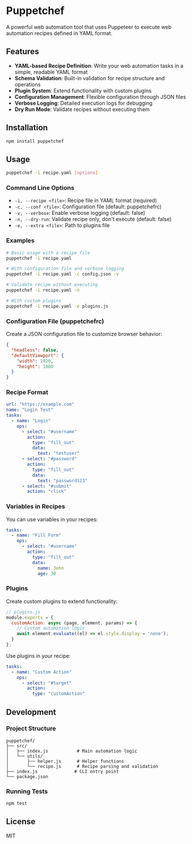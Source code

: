 # Puppetchef

A powerful web automation tool that uses Puppeteer to execute web automation recipes defined in YAML format.

## Features

- **YAML-based Recipe Definition**: Write your web automation tasks in a simple, readable YAML format
- **Schema Validation**: Built-in validation for recipe structure and operations
- **Plugin System**: Extend functionality with custom plugins
- **Configuration Management**: Flexible configuration through JSON files
- **Verbose Logging**: Detailed execution logs for debugging
- **Dry Run Mode**: Validate recipes without executing them

## Installation

```bash
npm install puppetchef
```

## Usage

```bash
puppetchef -i recipe.yaml [options]
```

### Command Line Options

- `-i, --recipe <file>`: Recipe file in YAML format (required)
- `-c, --conf <file>`: Configuration file (default: puppetchefrc)
- `-v, --verbose`: Enable verbose logging (default: false)
- `-n, --dry-run`: Validate recipe only, don't execute (default: false)
- `-e, --extra <file>`: Path to plugins file

### Examples

```bash
# Basic usage with a recipe file
puppetchef -i recipe.yaml

# With configuration file and verbose logging
puppetchef -i recipe.yaml -c config.json -v

# Validate recipe without executing
puppetchef -i recipe.yaml -n

# With custom plugins
puppetchef -i recipe.yaml -e plugins.js
```

### Configuration File (puppetchefrc)

Create a JSON configuration file to customize browser behavior:

```json
{
  "headless": false,
  "defaultViewport": {
    "width": 1920,
    "height": 1080
  }
}
```

### Recipe Format

```yaml
url: "https://example.com"
name: "Login Test"
tasks:
  - name: "Login"
    ops:
      - select: "#username"
        action: 
          type: "fill_out"
          data:
            text: "testuser"
      - select: "#password"
        action: 
          type: "fill_out"
          data:
            text: "password123"
      - select: "#submit"
        action: "click"
```

### Variables in Recipes

You can use variables in your recipes:

```yaml
tasks:
  - name: "Fill Form"
    ops:
      - select: "#username"
        action: 
          type: "fill_out"
          data:
            name: John
            age: 30
```

### Plugins

Create custom plugins to extend functionality:

```javascript
// plugins.js
module.exports = {
  customAction: async (page, element, params) => {
    // Custom automation logic
    await element.evaluate((el) => el.style.display = 'none');
  }
};
```

Use plugins in your recipe:

```yaml
tasks:
  - name: "Custom Action"
    ops:
      - select: "#target"
        action: 
          type: "customAction"
```

## Development

### Project Structure

```
puppetchef/
├── src/
│   ├── index.js           # Main automation logic
│   └── utils/
│       ├── helper.js      # Helper functions
│       └── recipe.js      # Recipe parsing and validation
├── index.js              # CLI entry point
└── package.json
```

### Running Tests

```bash
npm test
```

## License

MIT

